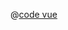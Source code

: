 <ClientOnly>
  <common-code-view name="data-fill" :is-code-view="false"/>
</ClientOnly>

@[code vue](../.vuepress/components/map/data/fill.vue)
